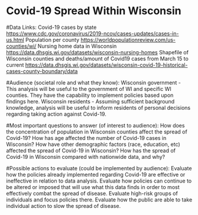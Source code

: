 # Covid-19 Spread Within Wisconsin

#Data Links:
Covid-19 cases by state
https://www.cdc.gov/coronavirus/2019-ncov/cases-updates/cases-in-us.html
Population per county
https://worldpopulationreview.com/us-counties/wi/
Nursing home data in Wisconsin
https://data.dhsgis.wi.gov/datasets/wisconsin-nursing-homes
Shapefile of Wisconsin counties and deaths/amount of Covid19 cases from March 15 to current
https://data.dhsgis.wi.gov/datasets/wisconsin-covid-19-historical-cases-county-boundary/data

#Audience (societal role and what they know):
Wisconsin government - This analysis will be useful to the government of WI and specific WI counties. They have the capability to implement policies based upon findings here.
Wisconsin residents - Assuming sufficient background knowledge, analysis will be useful to inform residents of personal decisions regarding taking action against Covid-19.

#Most important questions to answer (of interest to audience):
How does the concentration of population in Wisconsin counties affect the spread of Covid-19?
How has age affected the number of Covid-19 cases in Wisconsin?
How have other demographic factors (race, education, etc) affected the spread of Covid-19 in Wisconsin?
How has the spread of Covid-19 in Wisconsin compared with nationwide data, and why?

#Possible actions to evaluate (could be implemented by audience):
Evaluate how the policies already implemented regarding Covid-19 are effective or ineffective in relation to data analysis.
Evaluate how policies can continue to be altered or imposed that will use what this data finds in order to most effectively combat the spread of disease.
Evaluate high-risk groups of individuals and focus policies there.
Evaluate how the public are able to take individual action to slow the spread of disease.

